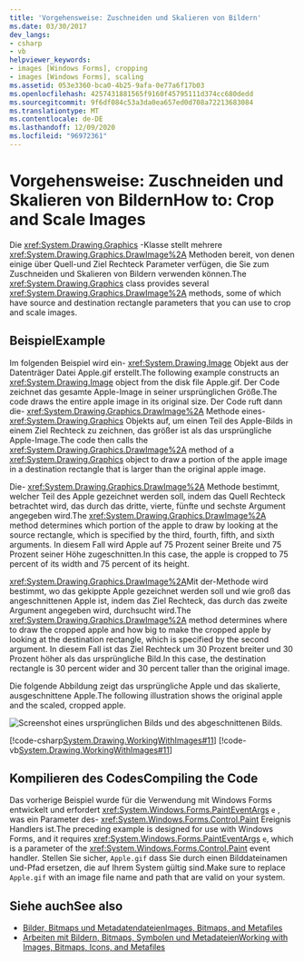 ```yaml
---
title: 'Vorgehensweise: Zuschneiden und Skalieren von Bildern'
ms.date: 03/30/2017
dev_langs:
- csharp
- vb
helpviewer_keywords:
- images [Windows Forms], cropping
- images [Windows Forms], scaling
ms.assetid: 053e3360-bca0-4b25-9afa-0e77a6f17b03
ms.openlocfilehash: 4257431881565f9160f45795111d374cc680dedd
ms.sourcegitcommit: 9f6df084c53a3da0ea657ed0d708a72213683084
ms.translationtype: MT
ms.contentlocale: de-DE
ms.lasthandoff: 12/09/2020
ms.locfileid: "96972361"
---
```

# <a name="how-to-crop-and-scale-images"></a><span data-ttu-id="51af9-102">Vorgehensweise: Zuschneiden und Skalieren von Bildern</span><span class="sxs-lookup"><span data-stu-id="51af9-102">How to: Crop and Scale Images</span></span>
<span data-ttu-id="51af9-103">Die <xref:System.Drawing.Graphics> -Klasse stellt mehrere <xref:System.Drawing.Graphics.DrawImage%2A> Methoden bereit, von denen einige über Quell-und Ziel Rechteck Parameter verfügen, die Sie zum Zuschneiden und Skalieren von Bildern verwenden können.</span><span class="sxs-lookup"><span data-stu-id="51af9-103">The <xref:System.Drawing.Graphics> class provides several <xref:System.Drawing.Graphics.DrawImage%2A> methods, some of which have source and destination rectangle parameters that you can use to crop and scale images.</span></span>  
  
## <a name="example"></a><span data-ttu-id="51af9-104">Beispiel</span><span class="sxs-lookup"><span data-stu-id="51af9-104">Example</span></span>  
 <span data-ttu-id="51af9-105">Im folgenden Beispiel wird ein- <xref:System.Drawing.Image> Objekt aus der Datenträger Datei Apple.gif erstellt.</span><span class="sxs-lookup"><span data-stu-id="51af9-105">The following example constructs an <xref:System.Drawing.Image> object from the disk file Apple.gif.</span></span> <span data-ttu-id="51af9-106">Der Code zeichnet das gesamte Apple-Image in seiner ursprünglichen Größe.</span><span class="sxs-lookup"><span data-stu-id="51af9-106">The code draws the entire apple image in its original size.</span></span> <span data-ttu-id="51af9-107">Der Code ruft dann die- <xref:System.Drawing.Graphics.DrawImage%2A> Methode eines- <xref:System.Drawing.Graphics> Objekts auf, um einen Teil des Apple-Bilds in einem Ziel Rechteck zu zeichnen, das größer ist als das ursprüngliche Apple-Image.</span><span class="sxs-lookup"><span data-stu-id="51af9-107">The code then calls the <xref:System.Drawing.Graphics.DrawImage%2A> method of a <xref:System.Drawing.Graphics> object to draw a portion of the apple image in a destination rectangle that is larger than the original apple image.</span></span>  
  
 <span data-ttu-id="51af9-108">Die- <xref:System.Drawing.Graphics.DrawImage%2A> Methode bestimmt, welcher Teil des Apple gezeichnet werden soll, indem das Quell Rechteck betrachtet wird, das durch das dritte, vierte, fünfte und sechste Argument angegeben wird.</span><span class="sxs-lookup"><span data-stu-id="51af9-108">The <xref:System.Drawing.Graphics.DrawImage%2A> method determines which portion of the apple to draw by looking at the source rectangle, which is specified by the third, fourth, fifth, and sixth arguments.</span></span> <span data-ttu-id="51af9-109">In diesem Fall wird Apple auf 75 Prozent seiner Breite und 75 Prozent seiner Höhe zugeschnitten.</span><span class="sxs-lookup"><span data-stu-id="51af9-109">In this case, the apple is cropped to 75 percent of its width and 75 percent of its height.</span></span>  
  
 <span data-ttu-id="51af9-110"><xref:System.Drawing.Graphics.DrawImage%2A>Mit der-Methode wird bestimmt, wo das gekippte Apple gezeichnet werden soll und wie groß das angeschnittenen Apple ist, indem das Ziel Rechteck, das durch das zweite Argument angegeben wird, durchsucht wird.</span><span class="sxs-lookup"><span data-stu-id="51af9-110">The <xref:System.Drawing.Graphics.DrawImage%2A> method determines where to draw the cropped apple and how big to make the cropped apple by looking at the destination rectangle, which is specified by the second argument.</span></span> <span data-ttu-id="51af9-111">In diesem Fall ist das Ziel Rechteck um 30 Prozent breiter und 30 Prozent höher als das ursprüngliche Bild.</span><span class="sxs-lookup"><span data-stu-id="51af9-111">In this case, the destination rectangle is 30 percent wider and 30 percent taller than the original image.</span></span>  
  
 <span data-ttu-id="51af9-112">Die folgende Abbildung zeigt das ursprüngliche Apple und das skalierte, ausgeschnittene Apple.</span><span class="sxs-lookup"><span data-stu-id="51af9-112">The following illustration shows the original apple and the scaled, cropped apple.</span></span>  
  
 ![Screenshot eines ursprünglichen Bilds und des abgeschnittenen Bilds.](./media/how-to-crop-and-scale-images/original-image-cropped-image.png)  
  
 [!code-csharp[System.Drawing.WorkingWithImages#11](~/samples/snippets/csharp/VS_Snippets_Winforms/System.Drawing.WorkingWithImages/CS/Class1.cs#11)]
 [!code-vb[System.Drawing.WorkingWithImages#11](~/samples/snippets/visualbasic/VS_Snippets_Winforms/System.Drawing.WorkingWithImages/VB/Class1.vb#11)]  
  
## <a name="compiling-the-code"></a><span data-ttu-id="51af9-114">Kompilieren des Codes</span><span class="sxs-lookup"><span data-stu-id="51af9-114">Compiling the Code</span></span>  
 <span data-ttu-id="51af9-115">Das vorherige Beispiel wurde für die Verwendung mit Windows Forms entwickelt und erfordert <xref:System.Windows.Forms.PaintEventArgs> `e` , was ein Parameter des- <xref:System.Windows.Forms.Control.Paint> Ereignis Handlers ist.</span><span class="sxs-lookup"><span data-stu-id="51af9-115">The preceding example is designed for use with Windows Forms, and it requires <xref:System.Windows.Forms.PaintEventArgs> `e`, which is a parameter of the <xref:System.Windows.Forms.Control.Paint> event handler.</span></span> <span data-ttu-id="51af9-116">Stellen Sie sicher, `Apple.gif` dass Sie durch einen Bilddateinamen und-Pfad ersetzen, die auf Ihrem System gültig sind.</span><span class="sxs-lookup"><span data-stu-id="51af9-116">Make sure to replace `Apple.gif` with an image file name and path that are valid on your system.</span></span>  
  
## <a name="see-also"></a><span data-ttu-id="51af9-117">Siehe auch</span><span class="sxs-lookup"><span data-stu-id="51af9-117">See also</span></span>

- [<span data-ttu-id="51af9-118">Bilder, Bitmaps und Metadatendateien</span><span class="sxs-lookup"><span data-stu-id="51af9-118">Images, Bitmaps, and Metafiles</span></span>](images-bitmaps-and-metafiles.md)
- [<span data-ttu-id="51af9-119">Arbeiten mit Bildern, Bitmaps, Symbolen und Metadateien</span><span class="sxs-lookup"><span data-stu-id="51af9-119">Working with Images, Bitmaps, Icons, and Metafiles</span></span>](working-with-images-bitmaps-icons-and-metafiles.md)
